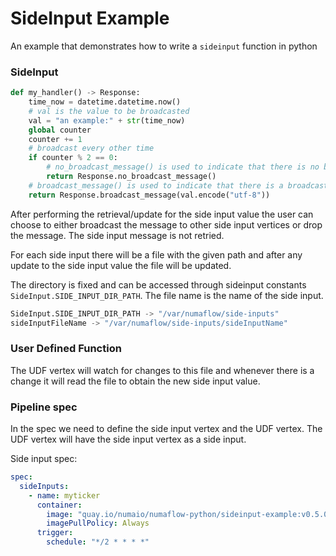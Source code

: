 # SideInput Example

An example that demonstrates how to write a `sideinput` function in python

### SideInput
```python
def my_handler() -> Response:
    time_now = datetime.datetime.now()
    # val is the value to be broadcasted
    val = "an example:" + str(time_now)
    global counter
    counter += 1
    # broadcast every other time
    if counter % 2 == 0:
        # no_broadcast_message() is used to indicate that there is no broadcast
        return Response.no_broadcast_message()
    # broadcast_message() is used to indicate that there is a broadcast
    return Response.broadcast_message(val.encode("utf-8"))
```
After performing the retrieval/update for the side input value the user can choose to either broadcast the 
message to other side input vertices or drop the message. The side input message is not retried.

For each side input there will be a file with the given path and after any update to the side input value the file will 
be updated.

The directory is fixed and can be accessed through sideinput constants `SideInput.SIDE_INPUT_DIR_PATH`.
The file name is the name of the side input.
```python
SideInput.SIDE_INPUT_DIR_PATH -> "/var/numaflow/side-inputs"
sideInputFileName -> "/var/numaflow/side-inputs/sideInputName"
```

### User Defined Function

The UDF vertex will watch for changes to this file and whenever there is a change it will read the file to obtain the new side input value.


### Pipeline spec

In the spec we need to define the side input vertex and the UDF vertex. The UDF vertex will have the side input vertex as a side input.

Side input spec:
```yaml
spec:
  sideInputs:
    - name: myticker
      container:
        image: "quay.io/numaio/numaflow-python/sideinput-example:v0.5.0"
        imagePullPolicy: Always
      trigger:
        schedule: "*/2 * * * *"

```
